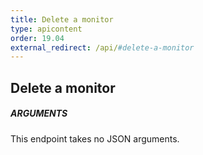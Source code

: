```yaml
---
title: Delete a monitor
type: apicontent
order: 19.04
external_redirect: /api/#delete-a-monitor
---
```


## Delete a monitor
##### ARGUMENTS

This endpoint takes no JSON arguments.

